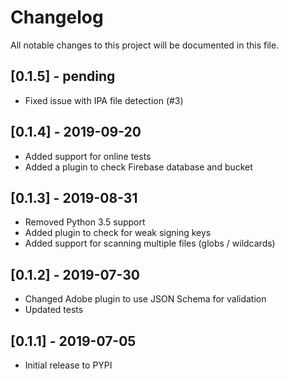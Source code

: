 # Changelog
All notable changes to this project will be documented in this file.

## [0.1.5] - pending
- Fixed issue with IPA file detection (#3)

## [0.1.4] - 2019-09-20
- Added support for online tests
- Added a plugin to check Firebase database and bucket

## [0.1.3] - 2019-08-31
- Removed Python 3.5 support
- Added plugin to check for weak signing keys
- Added support for scanning multiple files (globs / wildcards)

## [0.1.2] - 2019-07-30
- Changed Adobe plugin to use JSON Schema for validation
- Updated tests

## [0.1.1] - 2019-07-05
- Initial release to PYPI